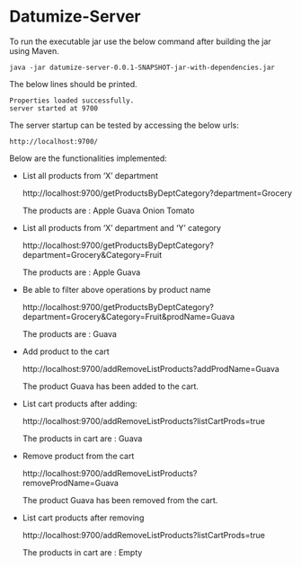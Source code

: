 # Datumize-Server

To run the executable jar use the below command after building the jar using Maven.

	java -jar datumize-server-0.0.1-SNAPSHOT-jar-with-dependencies.jar

The below lines should be printed.

	Properties loaded successfully.
	server started at 9700

The server startup can be tested by accessing the below urls:

	http://localhost:9700/

Below are the functionalities implemented:

- List all products from ‘X’ department


	http://localhost:9700/getProductsByDeptCategory?department=Grocery

	The products are : 
	Apple
	Guava
	Onion
	Tomato

- List all products from ‘X’ department and ‘Y’ category


	http://localhost:9700/getProductsByDeptCategory?department=Grocery&Category=Fruit

	The products are : 
	Apple
	Guava


- Be able to filter above operations by product name

	http://localhost:9700/getProductsByDeptCategory?department=Grocery&Category=Fruit&prodName=Guava

	The products are : 
	Guava

- Add product to the cart

	http://localhost:9700/addRemoveListProducts?addProdName=Guava

	The product Guava has been added to the cart.

- List cart products after adding:

	http://localhost:9700/addRemoveListProducts?listCartProds=true

	The products in cart are : 
	Guava

- Remove product from the cart

	http://localhost:9700/addRemoveListProducts?removeProdName=Guava

	The product Guava has been removed from the cart.

- List cart products after removing

	http://localhost:9700/addRemoveListProducts?listCartProds=true

	The products in cart are : 
	Empty

